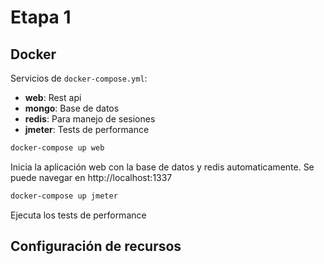 # Etapa 1

## Docker
Servicios de `docker-compose.yml`:
- **web**: Rest api
- **mongo**: Base de datos
- **redis**: Para manejo de sesiones
- **jmeter**: Tests de performance

``` bash
docker-compose up web
```
Inicia la aplicación web con la base de datos y redis automaticamente. Se puede navegar en http://localhost:1337

``` bash
docker-compose up jmeter
```

Ejecuta los tests de performance

## Configuración de recursos

